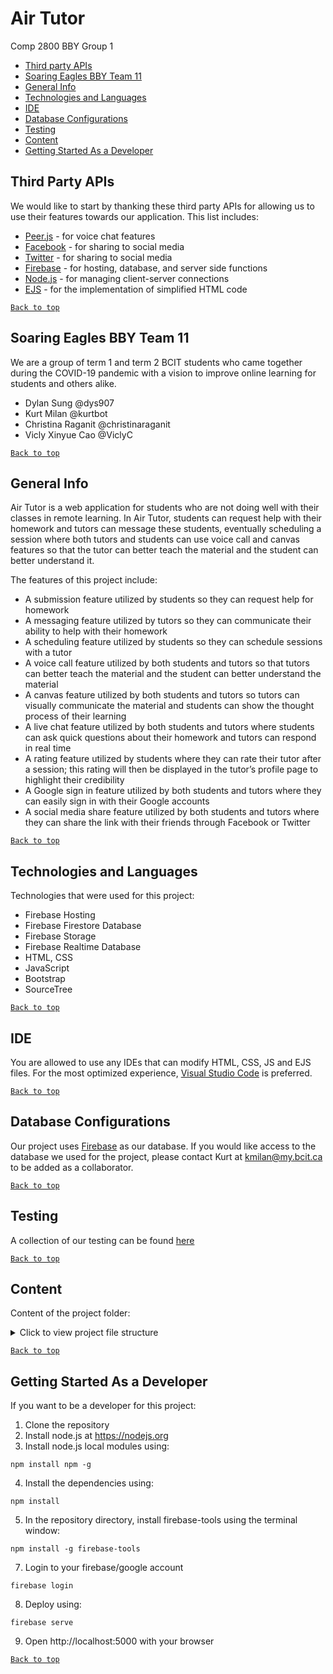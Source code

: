 # Air Tutor
Comp 2800 BBY Group 1
* [Third party APIs](#third-party-apis)
* [Soaring Eagles BBY Team 11](#soaring-eagles-bby-team-11)
* [General Info](#general-info)
* [Technologies and Languages](#technologies-and-languages)
* [IDE](#ide)
* [Database Configurations](#database-configurations)
* [Testing](#testing)
* [Content](#content)
* [Getting Started As a Developer](#getting-started-as-a-developer)

## Third Party APIs
We would like to start by thanking these third party APIs for allowing us to use their features towards our application. This list includes:

* [Peer.js](https://peerjs.com/) - for voice chat features
* [Facebook](https://developers.facebook.com/) - for sharing to social media
* [Twitter](https://public.twitter.com/) - for sharing to social media
* [Firebase](https://firebase.google.com/) - for hosting, database, and server side functions
* [Node.js](https://nodejs.org/) - for managing client-server connections
* [EJS](https://ejs.co/) - for the implementation of simplified HTML code

[`Back to top`](#air-tutor)

## Soaring Eagles BBY Team 11
We are a group of term 1 and term 2 BCIT students who came together during the COVID-19 pandemic with a vision to improve online learning for students and others alike.

* Dylan Sung @dys907
* Kurt Milan @kurtbot
* Christina Raganit @christinaraganit
* Vicly Xinyue Cao @ViclyC

[`Back to top`](#air-tutor)

## General Info
Air Tutor is a web application for students who are not doing well with their classes in remote learning. In Air Tutor, students can request help with their homework and tutors can message these students, eventually scheduling a session where both tutors and students can use voice call and canvas features so that the tutor can better teach the material and the student can better understand it. 

The features of this project include:
* A submission feature utilized by students so they can request help for homework
* A messaging feature utilized by tutors so they can communicate their ability to help with their homework
* A scheduling feature utilized by students so they can schedule sessions with a tutor
* A voice call feature utilized by both students and tutors so that tutors can better teach the material and the student can better understand the material
* A canvas feature utilized by both students and tutors so tutors can visually communicate the material and students can show the thought process of their learning
* A live chat feature utilized by both students and tutors where students can ask quick questions about their homework and tutors can respond in real time
* A rating feature utilized by students where they can rate their tutor after a session; this rating will then be displayed in the tutor’s profile page to highlight their credibility
* A Google sign in feature utilized by both students and tutors where they can easily sign in with their Google accounts 
* A social media share feature utilized by both students and tutors where they can share the link with their friends through Facebook or Twitter

[`Back to top`](#air-tutor)

## Technologies and Languages
Technologies that were used for this project:
* Firebase Hosting
* Firebase Firestore Database
* Firebase Storage
* Firebase Realtime Database
* HTML, CSS
* JavaScript
* Bootstrap 
* SourceTree

[`Back to top`](#air-tutor)

## IDE
You are allowed to use any IDEs that can modify HTML, CSS, JS and EJS files. For the most optimized experience, [Visual Studio Code](https://code.visualstudio.com/) is preferred. 

[`Back to top`](#air-tutor)

## Database Configurations
Our project uses [Firebase](https://firebase.google.com/) as our database. If you would like access to the database we used for the project, please contact Kurt at kmilan@my.bcit.ca to be added as a collaborator.

[`Back to top`](#air-tutor)

## Testing
A collection of our testing can be found [here](https://docs.google.com/spreadsheets/d/1w_DwtOxdh7Je-ZAJAFM1gmMqTpkg7mqOjzbRgI-4DOA/edit#gid=394496370)

[`Back to top`](#air-tutor)

## Content
Content of the project folder:

<details>
<summary>Click to view project file structure</summary>

	Top level of project folder: 
	├── .firebaserc							# File that stores FIrebase project aliases
	├── .gitignore              			# Git ignore file
	├── database.rules.json        			# Rules for firebase database
	├── firebase.json              			# File defining Firebase Hosting configurations
	├── firebase.indexes.json       		# File for Firebase indexes
	├── firestore.rules             		# Files for firebase firestore security rules
	├──storage.rules             			# Files for firebase storage security rules

	It has the following subfolders:
	├── .firebase                			# Folder for firebase
	├── .git                     			# Folder for git repo
	├── functions                   		# Server side dynamic contents
	|	└── views							# where the ejs files are
	|		├── pages						# html pages but viewed by ejs
	|		|	/aboutus.ejs				# The about us page when viewed by users
	|		|	/aboutus2.ejs				# The about us page when viewed by non-users
	|		|	/editprofile.ejs			# The page for the user to edit their profile details
	|		|	/faq.ejs					# The FAQ page when viewed by users
	|		|	/faq2.ejs 					# The FAQ page when viewed by non-users
	|		|	/home.ejs 					# The home page, the first thing users see when they log in
	|		|	/index.ejs 					# The landing page, the first thing first-time visitors see 
	|		|	/livechat.ejs 				# The live chat page for students and tutors to talk in real-time
	|		|	/login.ejs 					# The login page for students and tutors to log into their accounts
	|		|	/messages.ejs 				# The messages page for students and tutors to view their message history
	|		|	/messaging.ejs 				# The messaging page for students and tutors to message in real-time
	|		|	/myschedule.ejs 			# The schedule page for students and tutors to view their scheduled sessions	
	|		|	/post.ejs 					# The posts page, where students’ requests are compiled
	|		|	/profile.ejs				# The profile page, where students and tutors can view their own profile	
	|		|	/rating.ejs					# The rating page asking whether or not the tutor gave the student the information they needed, which the student sees after the session
	|		|	/request.ejs 				# The make a request page where the student can specify the details for the topic they need help with and submit it to the posts page
	|		|	/request_confirm.ejs		# The request confirmation page where the student confirms the details of their request
	|		|	/schedule.ejs				# The schedule a session page, where the student can schedule a session with their tutor
	|		|	/schedule_confirm.ejs		# The schedule confirmation page where the student confirms the details of their scheduled session
	|		|	/session.ejs				# The session page, where both the student and tutor attend at the time of their scheduled session
	|		|	/shop.ejs					# The shop page, where users can purchase credits towards their account
	|		|	/signup.ejs					# The sign up page, where users are redirected after authenticating with their google accounts for the first time
	|		|	/viewprofile.ejs			# The view profile page, where users can look at other user profiles.
	|		└── partials					# Reusable EJS partials laid on top of different pages
	|			/countryselector.ejs		# A drop down selector for all available countries. Taken from https://www.technicalkeeda.com  
	|			/favicon.ejs				# The favicon appearing in all tab logos on the browser
	|			/footer.ejs					# The footer that appears on most pages of the application
	|			/languageselector.ejs		# A drop down selector for all available languages. Taken from https://stackoverflow.com by sms247
	|			/navbar.ejs					# The side navigation bar that appears on most pages of the application. Html taken from: https://www.w3schools.com. Image from https://fontawesome.com/
	|			/nonstudentelector.ejs		# Drop down selector for non student information. “Education completed” dropdown taken from https://gist.github.com.
	|			/profileinfo.ejs			# Form and inputs used for general information in developer user registration
	|			/studentselector.ejs		# Drop down selectors for student users.
	|	/ .gitignore						# Git ignore file
	|	/firebase-debug.log					# Firebase debug log
	|	/index.js							# Server file that connects the public and functions folder. EJS configurations
	|	/package.json						# Required metadata for Air Tutor 
	|	/package-lock.json					# Versioned dependencies used for Air Tutor
	├── public                    			# Folder for static contents
	|	├── scripts							# Javascript files
	|	|	/aboutus.js						# js file of functions for aboutus.ejs
	|	|	/draw.js						# js file of drawing functions for session.ejs
	|	|	/editprofile.js					# js file of functions for editprofile.ejs
	|	|	/faq2.js						# js file of functions for faq2.ejs
	|	|	/fbscript.js					# js file that initializes the facebook sdk
	|	|	/firebase.js					# js file that initializes the firebase sdk
	|	|	/firebase-main.js				# js file that contains basic firebase functions
	|	|	/home.js						# js file of functions for home.ejs
	|	|	/index.js						# js file of functions for index.ejs
	|	|	/livechat.js					# js file of functions for livechat.ejs
	|	|	/login.js						# js file of functions for login.ejs
	|	|	/logout.js						# js file of functions for logout feature on navbar
	|	|	/messages.js					# js file of functions for messages.ejs
	|	|	/messaging.js					# js file of functions for messaging.ejs
	|	|	/myschedule.js					# js file of functions for myschedule.ejs
	|	|	/navbar.js						# js file of functions for navigation bar partial in navbar.ejs
	|	|	/plane.js						# js file of functions for easter egg airplane in footer.ejs
	|	|	/post.js						# js file of functions for post.ejs
	|	|	/profile.js						# js file of functions for profile.ejs
	|	|	/rating.js						# js file of functions for rating.ejs
	|	|	/request.js						# js file of functions for request.ejs
	|	|	/request_confirm.js				# js file of functions for request_confirm.ejs
	|	|	/schedule.js					# js file of functions for schedule.ejs
	|	|	/schedule_confirm.js			# js file of functions for schedule_confirm.ejs
	|	|	/session.js						# js file of functions other than drawing for session.ejs
	|	|	/shop.js						# js file of functions for shop.ejs
	|	|	/signup.js						# js file of functions for starting user database information
	|	|	/signup_1.js					# js file containing google signup functions
	|	|	/viewprofile.js					# js file of functions for viewprofile.ejs
	|	├── src								# Image files
	|	|	├── home						# Image files used on home.ejs
	|	|	|	/home-msg.png				# An image for the messaging featured used on the Home page, found on https://fontawesome.com/ and modified
	|	|	|	/home-request.png			# An image for the request feature used on the Home page, found on https://fontawesome.com/ and modified
	|	|	├── index						# Image files used on index.ejs
	|	|		/404.png					# An illustration of a large 404 symbol used on the 404 page, found on https://undraw.co/ 
	|	|		/collaboration-feature.png 	# An illustration of two chat heads and an interface used in the Index page, found on https://undraw.co/
	|	|		/faq.png					# An illustration of a woman with a question used on the FAQ page, found on https://undraw.co/
	|	|		/features-feature.png 		# An illustration of three people with a mobile and desktop and interface, found on https://undraw.co/
	|	|		/header.png					# An illustration of a woman doing work online used on the Index page, found on https://undraw.co/
	|	|		/login.png					# An illustration of four friends chatting with an interface on the background used on the Login page, found on https://undraw.co/
	|	|		/posting-feature.png		# An illustration of a man posting on an interface used on the Index page, found on https://undraw.co/
	|	|		/profile-creation.png		# An illustration of a man accompanied by his own profile in an interface, found on https://undraw.co/
	|	|		/scheduling-feature.png		# An illustration of a girl sorting her schedule with a calendar interface used in the Index age, found on https://undraw.co/
	|	|		/signup.png					# An illustration of a man accompanied by his own profile in an interface used in the Sign up page, found on https://undraw.co/
	|	|		/student.png				# An illustration of a student doing online learning used in the FAQ page, found on https://undraw.co/
	|	|		/teacher.png				# An illustration of a teacher doing online schooling used in the FAQ page, found on https://undraw.co/
	|	|		/testimonial1.jpg			# An image used in the first sample testimonial on the Index page, found on https://unsplash.com/, taken by Štefan Štefančík
	|	|		/testimonial2.jpg			# An image used in the second sample testimonial on the Index page, found on https://unsplash.com/, taken by Michał Parzuchowski
	|	|		/testimonial3.jpg			# An image used in the third sample testimonial on the Index page, found on https://unsplash.com/, taken by Taylor
	|	|	/airplane-logo.png				# An image of a white airplane, inspired by paper airplane logo designed by Janko Smit 	on Instagram
	|	|	/blue-logo.png					# An image of a blue airplane, used in easter egg on footer.ejs, inspired by paper airplane logo designed by Janko Smit 	on Instagram
	|	|	/chris.jpg						# An image of Chris, used in the About us page
	|	|	/favicon.png					# Our favicon image, used for every page
	|	|	/green-logo.png					# An image of a green airplane, inspired by paper airplane logo designed by Janko Smit 	on Instagram
	|	|	/kurt.jpg						# An image of Kurt, used in the About us page
	|	|	/light-blue-logo.png			# An image of a light blue airplane, inspired by paper airplane logo designed by Janko Smit on Instagram
	|	|	/logo.png						# An image of a different white airplane, inspired by paper airplane logo designed by Janko Smit on Instagram
	|	|	/money1.png						# An image of a coin, used in the Shop page, found on https://sergiovado27.blogspot.com/
	|	|	/money2.png						# An image of a few coins, used in the Shop page, found on http://icon-library.com/
	|	|	/money3.png						# An image of a bag of coins, used in the Shop page, found on http://clipart-library.com/
	|	|	/money4.png						# An image of a pile of coins, used in the Shop page, found on https://www.geitu.net/
	|	|	/no.png							# A red no button, used in the Messages page, found on https://imgbin.com/
	|	|	/profile.png					# A default black profile picture, used in Messaging page and Profile page (if user has no uploaded profile picture), found on https://www.flaticon.com/
	|	|	/profile-white.png				# A default white profile picture, used in the Home page (if user has no uploaded profile picture), found on https://www.flaticon.com/ but modified  
	|	|	/rsz_saltbae.jpg				# An image of Dylan, used in the About us page
	|	|	/vicly.jpg						# An image of Vicly, used in the About us page
	|	└── styles							# CSS files
	|		/404.css						# The styling for 404.ejs
	|		/about.css						# The styling for aboutus.ejs
	|		/about2.css						# The styling for aboutus2.ejs
	|		/base.css						# The general styling used for multiple pages
	|		/editprofile.css				# The styling for editprofile.ejs
	|		/faq.css						# The styling for faq.ejs
	|		/faq2.css						# The styling for faq2.ejs
	|		/footer.css						# The styling for footer in partial footer.ejs
	|		/home.css						# The styling for home.ejs
	|		/index.css						# The styling for index.ejs
	|		/livechat.css					# The styling for livechat.ejs
	|		/login.css						# The styling for login.ejs
	|		/messages.css					# The styling for messages.ejs
	|		/messaging.css					# The styling for messaging.ejs
	|		/myschedule.css					# The styling for myschedule.ejs
	|		/navbar.css						# The styling for the side navigation bar
	|		/post.css						# The styling for post.ejs
	|		/profile.css					# The styling for profile.ejs
	|		/rating.css						# The styling for rating.ejs
	|		/request.css					# The styling for request.ejs
	|		/session.css					# The styling for session.ejs
	|		/shop.css						# The styling for shop.ejs
	|		/signup.css						# The styling for signup.ejs
	|	/404.html							# Redirected 404 error page
	
</details>

[`Back to top`](#air-tutor)

## Getting Started As a Developer 
If you want to be a developer for this project:
1. Clone the repository
2. Install node.js at https://nodejs.org
3. Install node.js local modules using:
```
npm install npm -g
```
4. Install the dependencies using:
```
npm install
```
5. In the repository directory, install firebase-tools using the terminal window:
```
npm install -g firebase-tools
```
7. Login to your firebase/google account
```
firebase login
```
8. Deploy using:
```
firebase serve
```
9. Open http://localhost:5000 with your browser

[`Back to top`](#air-tutor)


